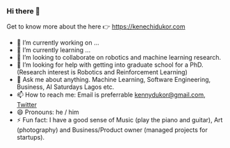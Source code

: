 ### Hi there 👋

Get to know more about the here 👉 https://kenechidukor.com

<!--
**kennydukor/kennydukor** is a ✨ _special_ ✨ repository because its `README.md` (this file) appears on your GitHub profile.

Here are some ideas to get you started:-->

- 🔭 I’m currently working on ...
- 🌱 I’m currently learning ...
- 👯 I’m looking to collaborate on robotics and machine learning research.
- 🤔 I’m looking for help with getting into graduate school for a PhD. (Research interest is Robotics and Reinforcement Learning)
- 💬 Ask me about anything. Machine Learning, Software Engineering, Business, AI Saturdays Lagos etc.
- 📫 How to reach me: Email is preferrable kennydukor@gmail.com, [Twitter](https://twitter.com/kennydukor)
- 😄 Pronouns: he / him
- ⚡ Fun fact: I have a good sense of Music (play the piano and guitar), Art (photography) and Business/Product owner (managed projects for startups).

